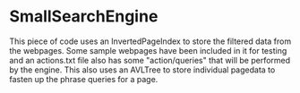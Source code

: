 # SmallSearchEngine
This piece of code uses an InvertedPageIndex to store the filtered data from the webpages. Some sample webpages have been
included in it for testing and an actions.txt file also has some "action/queries" that will be performed by the engine.
This also uses an AVLTree to store individual pagedata to fasten up the phrase queries for a page.
